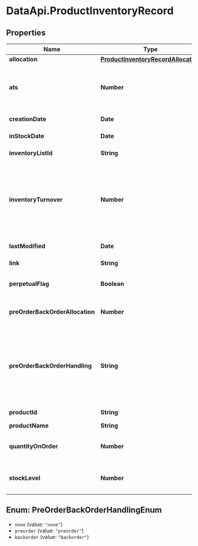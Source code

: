# DataApi.ProductInventoryRecord

## Properties
Name | Type | Description | Notes
------------ | ------------- | ------------- | -------------
**allocation** | [**ProductInventoryRecordAllocation**](ProductInventoryRecordAllocation.md) |  | [optional] 
**ats** | **Number** | The quantity of items available to sell (ATS). This is calculated as the  allocation plus the preorderBackorderAllocation minus the turnover. | [optional] 
**creationDate** | **Date** | Returns the value of attribute &#x27;creationDate&#x27;. | [optional] 
**inStockDate** | **Date** | The date that the item is expected to be in stock. | [optional] 
**inventoryListId** | **String** | The user supplied ID of the inventory list. | [optional] 
**inventoryTurnover** | **Number** | The sum of all inventory transactions (decrements and increments)  that have been recorded subsequent to the allocation was reset date.  The quantity value can be negative due to higher quantity of inventory decrements than increments. | [optional] 
**lastModified** | **Date** | Returns the value of attribute &#x27;lastModified&#x27;. | [optional] 
**link** | **String** | The URL that is used to get this instance. | [optional] 
**perpetualFlag** | **Boolean** | The flag that determines if the product is perpetually in stock. | [optional] 
**preOrderBackOrderAllocation** | **Number** | The quantity of items that are allocated for sale, beyond the initial stock allocation. | [optional] 
**preOrderBackOrderHandling** | **String** | The enum holding the records pre-backorder-handling configuration.  Possible values are NONE, PREORDER and BACKORDER.  Method returns NONE in case the record pre-backorder-handling-code is null or unknown. | [optional] 
**productId** | **String** | The user supplied ID of the product. | [optional] 
**productName** | **String** | The name of the product. | [optional] 
**quantityOnOrder** | **Number** | The on order quantity, the quantity of all transactions for  this record since the allocation reset date. | [optional] 
**stockLevel** | **Number** | The current stock level. This is calculated as the allocation minus the turnover. | [optional] 

<a name="PreOrderBackOrderHandlingEnum"></a>
## Enum: PreOrderBackOrderHandlingEnum

* `none` (value: `"none"`)
* `preorder` (value: `"preorder"`)
* `backorder` (value: `"backorder"`)

